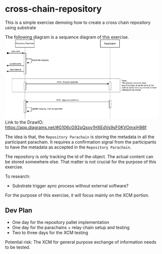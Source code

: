# cross-chain-repository
This is a simple exercise demoing how to create a cross chain repository using substrate

The following diagram is a sequence diagram of this exercise.
![Overall Sequence Diagram](./docs/CrossChainRepository.drawio.png)
Link to the DrawIO: https://app.diagrams.net/#G106cG92pQsoy1HXEdVs9sF0KVOmxjH98f

The idea is that, the `Repository Parachain` is storing the metadata in all the 
participant parachain. It requires a confirmation signal from the participants 
to have the metadata as accepted in the `Repository Parachain`.

The repository is only tracking the id of the object. The actual content can be 
stored somewhere else. That matter is not crucial for the purpose of this exercise.

To research:
- Substrate trigger aync process without external software?

For the purpose of this exercise, it will focus mainly on the XCM portion.

## Dev Plan
- One day for the repository pallet implementation
- One day for the parachains + relay chain setup and testing
- Two to three days for the XCM testing

Potential risk: The XCM for general purpose exchange of information needs to be 
tested.